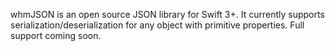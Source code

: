 whmJSON is an open source JSON library for Swift 3+. It currently supports serialization/deserialization for any object with primitive properties. Full support coming soon.

